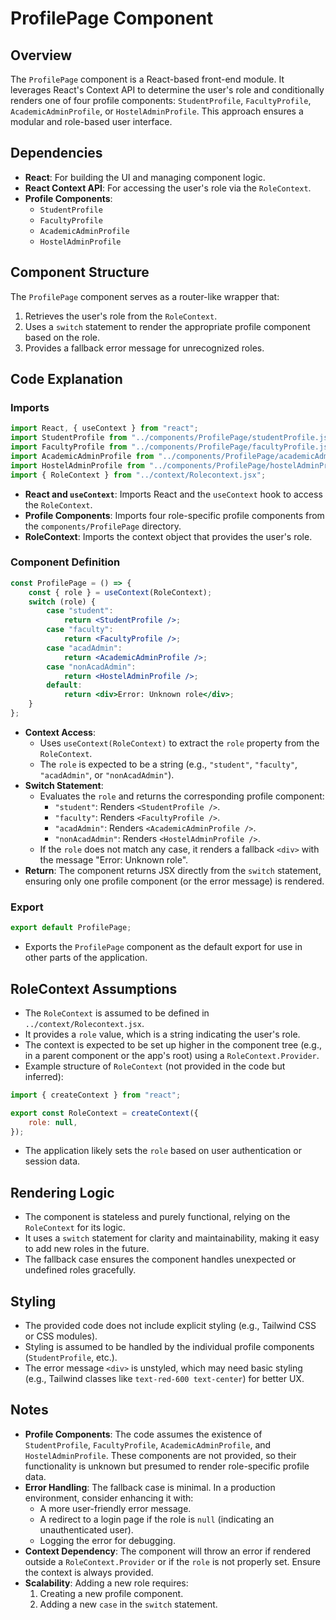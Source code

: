 # ProfilePage Component

## Overview

The `ProfilePage` component is a React-based front-end module. It leverages React's Context API to determine the user's role and conditionally renders one of four profile components: `StudentProfile`, `FacultyProfile`, `AcademicAdminProfile`, or `HostelAdminProfile`. This approach ensures a modular and role-based user interface.

## Dependencies

- **React**: For building the UI and managing component logic.
- **React Context API**: For accessing the user's role via the `RoleContext`.
- **Profile Components**:
  - `StudentProfile`
  - `FacultyProfile`
  - `AcademicAdminProfile`
  - `HostelAdminProfile`

## Component Structure

The `ProfilePage` component serves as a router-like wrapper that:
1. Retrieves the user's role from the `RoleContext`.
2. Uses a `switch` statement to render the appropriate profile component based on the role.
3. Provides a fallback error message for unrecognized roles.

## Code Explanation

### Imports

```jsx
import React, { useContext } from "react";
import StudentProfile from "../components/ProfilePage/studentProfile.jsx";
import FacultyProfile from "../components/ProfilePage/facultyProfile.jsx";
import AcademicAdminProfile from "../components/ProfilePage/academicAdminProfile.jsx";
import HostelAdminProfile from "../components/ProfilePage/hostelAdminProfile.jsx";
import { RoleContext } from "../context/Rolecontext.jsx";
```

- **React and `useContext`**: Imports React and the `useContext` hook to access the `RoleContext`.
- **Profile Components**: Imports four role-specific profile components from the `components/ProfilePage` directory.
- **RoleContext**: Imports the context object that provides the user's role.

### Component Definition

```jsx
const ProfilePage = () => {
    const { role } = useContext(RoleContext);
    switch (role) {
        case "student":
            return <StudentProfile />;
        case "faculty":
            return <FacultyProfile />;
        case "acadAdmin":
            return <AcademicAdminProfile />;
        case "nonAcadAdmin":
            return <HostelAdminProfile />;
        default:
            return <div>Error: Unknown role</div>;
    }
};
```

- **Context Access**:
  - Uses `useContext(RoleContext)` to extract the `role` property from the `RoleContext`.
  - The `role` is expected to be a string (e.g., `"student"`, `"faculty"`, `"acadAdmin"`, or `"nonAcadAdmin"`).
- **Switch Statement**:
  - Evaluates the `role` and returns the corresponding profile component:
    - `"student"`: Renders `<StudentProfile />`.
    - `"faculty"`: Renders `<FacultyProfile />`.
    - `"acadAdmin"`: Renders `<AcademicAdminProfile />`.
    - `"nonAcadAdmin"`: Renders `<HostelAdminProfile />`.
  - If the `role` does not match any case, it renders a fallback `<div>` with the message "Error: Unknown role".
- **Return**: The component returns JSX directly from the `switch` statement, ensuring only one profile component (or the error message) is rendered.

### Export

```jsx
export default ProfilePage;
```

- Exports the `ProfilePage` component as the default export for use in other parts of the application.

## RoleContext Assumptions

- The `RoleContext` is assumed to be defined in `../context/Rolecontext.jsx`.
- It provides a `role` value, which is a string indicating the user's role.
- The context is expected to be set up higher in the component tree (e.g., in a parent component or the app's root) using a `RoleContext.Provider`.
- Example structure of `RoleContext` (not provided in the code but inferred):

```jsx
import { createContext } from "react";

export const RoleContext = createContext({
    role: null,
});
```

- The application likely sets the `role` based on user authentication or session data.

## Rendering Logic

- The component is stateless and purely functional, relying on the `RoleContext` for its logic.
- It uses a `switch` statement for clarity and maintainability, making it easy to add new roles in the future.
- The fallback case ensures the component handles unexpected or undefined roles gracefully.

## Styling

- The provided code does not include explicit styling (e.g., Tailwind CSS or CSS modules).
- Styling is assumed to be handled by the individual profile components (`StudentProfile`, etc.).
- The error message `<div>` is unstyled, which may need basic styling (e.g., Tailwind classes like `text-red-600 text-center`) for better UX.

## Notes

- **Profile Components**: The code assumes the existence of `StudentProfile`, `FacultyProfile`, `AcademicAdminProfile`, and `HostelAdminProfile`. These components are not provided, so their functionality is unknown but presumed to render role-specific profile data.
- **Error Handling**: The fallback case is minimal. In a production environment, consider enhancing it with:
  - A more user-friendly error message.
  - A redirect to a login page if the role is `null` (indicating an unauthenticated user).
  - Logging the error for debugging.
- **Context Dependency**: The component will throw an error if rendered outside a `RoleContext.Provider` or if the `role` is not properly set. Ensure the context is always provided.
- **Scalability**: Adding a new role requires:
  1. Creating a new profile component.
  2. Adding a new `case` in the `switch` statement.